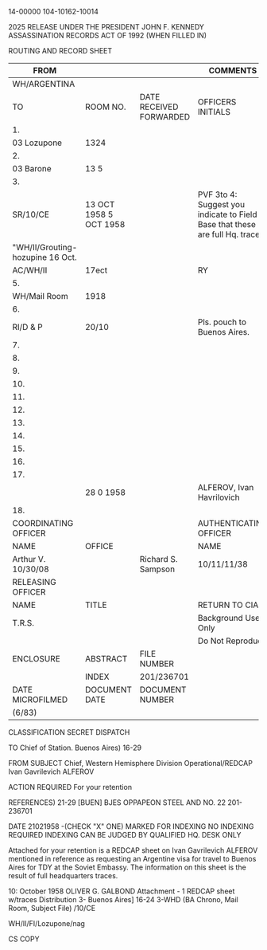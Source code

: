 14-00000
104-10162-10014

2025 RELEASE UNDER THE PRESIDENT JOHN F. KENNEDY ASSASSINATION RECORDS ACT OF 1992
(WHEN FILLED IN)

ROUTING AND RECORD SHEET

| FROM | | | COMMENTS |
|--|--|--|--|
| WH/ARGENTINA | | | |
| TO | ROOM NO. | DATE RECEIVED FORWARDED | OFFICERS INITIALS |
| 1. | | | |
| 03 Lozupone | 1324 | |  |
| 2. | | | |
| 03 Barone | 13 5 | | |
| 3. | | | |
| SR/10/CE | 13 OCT 1958 5 OCT 1958 | | PVF 3to 4: Suggest you indicate to Field Base that these are full Hq. traces. |
| "WH/II/Grouting-hozupine 16 Oct. | | |  |
| AC/WH/II | 17ect | | RY |
| 5. | | | |
| WH/Mail Room | 1918 | | |
| 6. | | | |
| RI/D & P | 20/10 | |  Pls. pouch to Buenos Aires. |
| 7. | | | |
| 8. | | | |
| 9. | | | |
| 10. | | | |
| 11. | | | |
| 12. | | | |
| 13. | | | |
| 14. | | | |
| 15. | | | |
| 16. | | | |
| 17. | | | |
| | 28 0 1958 | | ALFEROV, Ivan Havrilovich |
| 18. | | | |
| COORDINATING OFFICER | | | AUTHENTICATING OFFICER |
| NAME | OFFICE | | NAME | TITLE |
| Arthur V. 10/30/08 | | Richard S. Sampson | 10/11/11/38 |
| RELEASING OFFICER | | | |
| NAME | TITLE | | RETURN TO CIA
| T.R.S.  | | | Background Use Only
| | | | Do Not Reproduce
| ENCLOSURE | ABSTRACT | FILE NUMBER | | CANID |
| | INDEX | 201/236701 | | |
| DATE MICROFILMED | DOCUMENT DATE | DOCUMENT NUMBER | | |
| (6/83) | | | | |

CLASSIFICATION
SECRET
DISPATCH

TO
Chief of Station. Buenos Aires)
16-29

FROM
SUBJECT Chief, Western Hemisphere Division
Operational/REDCAP
Ivan Gavrilevich ALFEROV

ACTION REQUIRED
For your retention

REFERENCES)
21-29
[BUEN] BJES
OPPAPEON STEEL AND NO.
22
201-236701

DATE
21021958
-(CHECK "X" ONE)
MARKED FOR INDEXING
NO INDEXING REQUIRED
INDEXING CAN BE JUDGED
BY QUALIFIED HQ. DESK ONLY

Attached for your retention is a REDCAP sheet on Ivan
Gavrilevich ALFEROV mentioned in reference as requesting an
Argentine visa for travel to Buenos Aires for TDY at the Soviet
Embassy. The information on this sheet is the result of full
headquarters traces.

10: October 1958
OLIVER G. GALBOND
Attachment - 1 REDCAP sheet w/traces
Distribution
3- Buenos Aires] 16-24
3-WHD (BA Chrono, Mail Room, Subject File)
/10/CE

WH/II/FI/Lozupone/nag

CS COPY

